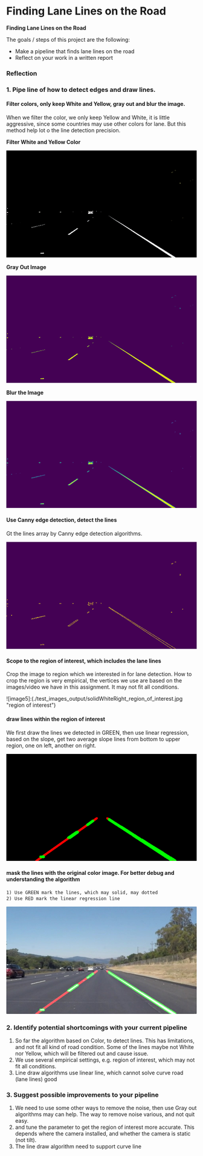 # **Finding Lane Lines on the Road** 



**Finding Lane Lines on the Road**

The goals / steps of this project are the following:
* Make a pipeline that finds lane lines on the road
* Reflect on your work in a written report


### Reflection

### 1. Pipe line of how to detect edges and draw lines. 
#### Filter colors, only keep White and Yellow, gray out and blur the image. 
When we filter the color, we only keep Yellow and White, it is little aggressive, 
since some countries may use other colors for lane. But this method help lot o the line 
detection precision. 

**Filter White and Yellow Color**

![image1](./test_images_output/solidWhiteRight_white_yellow.jpg "white_yellow")


**Gray Out Image**

![image2](./test_images_output/solidWhiteRight_gray.jpg "gray")

**Blur the Image**

![image3](./test_images_output/solidWhiteRight_blur_gray.jpg "blur gray")


#### Use Canny edge detection, detect the lines

Gt the lines array by Canny edge detection algorithms.

![image4](./test_images_output/solidWhiteRight_edges.jpg "Canny edges")

#### Scope to the region of interest, which includes the lane lines
Crop the image to region which we interested in for lane detection. How to crop the region is very empirical, the vertices we use are 
based on the images/video we have in this assignment. It may not fit all conditions.

![image5]:(./test_images_output/solidWhiteRight_region_of_interest.jpg "region of interest")


#### draw lines within the region of interest
We first draw the lines we detected in GREEN, then use linear regression, based on the slope, get two average 
slope lines from bottom to upper region, one on left, another on right. 

![image6](./test_images_output/solidWhiteRight_lines.jpg "lines")


#### mask the lines with the original color image. For better debug and understanding the algorithm
    1) Use GREEN mark the lines, which may solid, may dotted
    2) Use RED mark the linear regression line
    
![image7](./test_images_output/solidWhiteRight_color_lines.jpg "color lines")



### 2. Identify potential shortcomings with your current pipeline

1. So far the algorithm based on Color, to detect lines. This has limitations, and not fit all kind of road condition. 
Some of the lines maybe not White nor Yellow, which will be filtered out and cause issue.
2. We use several empirical settings, e.g. region of interest, which may not fit all conditions.
3. Line draw algorithms use linear line, which cannot solve curve road (lane lines) good


### 3. Suggest possible improvements to your pipeline

1. We need to use some other ways to remove the noise, then use Gray out algorithms may can help. The way to remove noise various, and not quit easy. 
2. and tune the parameter to get the region of interest more accurate. This depends where the camera installed, and whether the camera is static (not tilt).
3. The line draw algorithm need to support curve line

